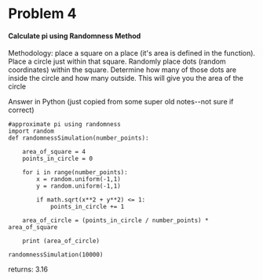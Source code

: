 # Problem 4

#### Calculate pi using Randomness Method

Methodology: place a square on a place \(it's area is defined in the function\). Place a circle just within that square. Randomly place dots \(random coordinates\) within the square. Determine how many of those dots are inside the circle and how many outside. This will give you the area of the circle 

Answer in Python \(just copied from some super old notes--not sure if correct\)

```
#approximate pi using randomness
import random
def randomnessSimulation(number_points):
    
    area_of_square = 4
    points_in_circle = 0
    
    for i in range(number_points):
        x = random.uniform(-1,1)
        y = random.uniform(-1,1)
        
        if math.sqrt(x**2 + y**2) <= 1:
            points_in_circle += 1
    
    area_of_circle = (points_in_circle / number_points) * area_of_square
        
    print (area_of_circle)
    
randomnessSimulation(10000)
```

returns: 3.16

